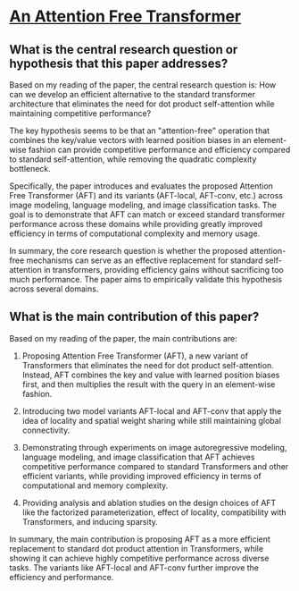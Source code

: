 # [An Attention Free Transformer](https://arxiv.org/abs/2105.14103v2)

## What is the central research question or hypothesis that this paper addresses?

 Based on my reading of the paper, the central research question is: How can we develop an efficient alternative to the standard transformer architecture that eliminates the need for dot product self-attention while maintaining competitive performance?

The key hypothesis seems to be that an "attention-free" operation that combines the key/value vectors with learned position biases in an element-wise fashion can provide competitive performance and efficiency compared to standard self-attention, while removing the quadratic complexity bottleneck. 

Specifically, the paper introduces and evaluates the proposed Attention Free Transformer (AFT) and its variants (AFT-local, AFT-conv, etc.) across image modeling, language modeling, and image classification tasks. The goal is to demonstrate that AFT can match or exceed standard transformer performance across these domains while providing greatly improved efficiency in terms of computational complexity and memory usage.

In summary, the core research question is whether the proposed attention-free mechanisms can serve as an effective replacement for standard self-attention in transformers, providing efficiency gains without sacrificing too much performance. The paper aims to empirically validate this hypothesis across several domains.


## What is the main contribution of this paper?

 Based on my reading of the paper, the main contributions are:

1. Proposing Attention Free Transformer (AFT), a new variant of Transformers that eliminates the need for dot product self-attention. Instead, AFT combines the key and value with learned position biases first, and then multiplies the result with the query in an element-wise fashion. 

2. Introducing two model variants AFT-local and AFT-conv that apply the idea of locality and spatial weight sharing while still maintaining global connectivity.

3. Demonstrating through experiments on image autoregressive modeling, language modeling, and image classification that AFT achieves competitive performance compared to standard Transformers and other efficient variants, while providing improved efficiency in terms of computational and memory complexity.

4. Providing analysis and ablation studies on the design choices of AFT like the factorized parameterization, effect of locality, compatibility with Transformers, and inducing sparsity.

In summary, the main contribution is proposing AFT as a more efficient replacement to standard dot product attention in Transformers, while showing it can achieve highly competitive performance across diverse tasks. The variants like AFT-local and AFT-conv further improve the efficiency and performance.
